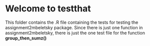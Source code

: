 # Welcome to testthat

This folder contains the .R file containing the tests for testing the assignment2mbeletsky package. Since there is just one function in assignment2mbeletsky, there is just the one test file for the function **group_then_sumz()**
